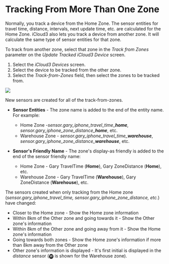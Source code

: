 # Tracking From More Than One Zone

Normally, you track a device from the Home Zone. The sensor entities for travel time, distance, intervals, next update time, etc. are calculated for the Home Zone. iCloud3 also lets you track a device from another zone. It will calculate the same type of sensor entities for that zone. 

To track from another zone, select that zone in the *Track from Zones* parameter on the *Update Tracked iCloud3 Device* screen. 

1. Select the *iCloud3 Devices* screen.
2. Select the device to be tracked from the other zone.
3. Select the *Track-from-Zones* field, then select the zones to be tracked from.

![](..\images\cf-device-update-tfz.png)

New sensors are created for all of the track-from-zones.

- **Sensor Entities** - The zone name is added to the end of the entity name. For example:
  - Home Zone -*sensor.gary_iphone_travel_time_**home**, sensor.gary_iphone_zone_distance_**home***, etc.
  - Warehouse Zone - *sensor.gary_iphone_travel_time_**warehouse***, *sensor.gary_iphone_zone_distance_**warehouse***, etc.

- **Sensor's Friendly Name** - The zone's display-as friendly is added to the end of the sensor friendly name:
  - Home Zone - Gary TravelTime (**Home**), Gary ZoneDistance (**Home**), etc.
  - Warehouse Zone - Gary TravelTime (**Warehouse**), Gary ZoneDistance (**Warehouse**), etc.


The sensors created when only tracking from the Home zone (*sensor.gary_iphone_travel_time, sensor.gary_iphone_zone_distance, etc.*) have changed:

- Closer to the Home zone - Show the Home zone information
- Within 8km of the Other zone and going towards it - Show the Other zone's information
- Within 8km of the Other zone and going away from it - Show the Home zone's information
- Going towards both zones - Show the Home zone's information if more than 8km away from the Other zone
- Other zone's information is displayed - It's first initial is displayed in the *distance* sensor (🅦 is shown for the Warehouse zone).

